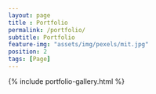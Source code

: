 ```yaml
--- 
layout: page
title : Portfolio
permalink: /portfolio/
subtitle: Portfolio
feature-img: "assets/img/pexels/mit.jpg"
position: 2
tags: [Page]
---
```


{% include portfolio-gallery.html %}
